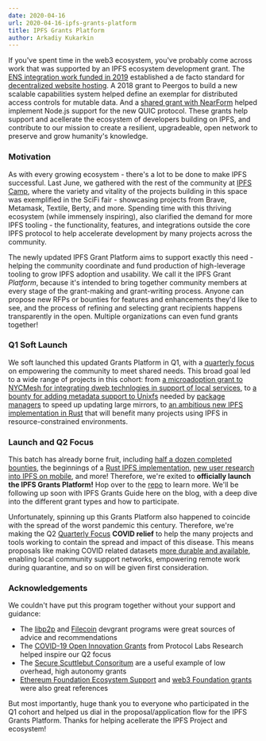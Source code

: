 ```yaml
---
date: 2020-04-16
url: 2020-04-16-ipfs-grants-platform
title: IPFS Grants Platform
author: Arkadiy Kukarkin
---
```


If you've spent time in the web3 ecosystem, you've probably come across work that was supported by an IPFS ecosystem development grant. The [ENS integration work funded in 2019](https://medium.com/the-ethereum-name-service/ethdns-9d56298fa38a) established a de facto standard for [decentralized website hosting](https://app.ens.domains/name/ethereum.eth). A 2018 grant to Peergos to build a new scalable capabilities system helped define an exemplar for distributed access controls for mutable data. And a [shared grant with NearForm](https://www.nearform.com/blog/a-quic-update-for-node-js/) helped implement Node.js support for the new QUIC protocol. These grants help support and acellerate the ecosystem of developers building on IPFS, and contribute to our mission to create a resilient, upgradeable, open network to preserve and grow humanity's knowledge.

### Motivation

As with every growing ecosystem - there's a lot to be done to make IPFS successful. Last June, we gathered with the rest of the community at [IPFS Camp](https://blog.ipfs.io/2019-07-08-ipfs-camp-recap/), where the variety and vitality of the projects building in this space was exemplified in the SciFi fair - showcasing projects from Brave, Metamask, Textile, Berty, and more. Spending time with this thriving ecosystem (while immensely inspiring), also clarified the demand for more IPFS tooling - the functionality, features, and integrations outside the core IPFS protocol to help accelerate development by many projects across the community. 

The newly updated IPFS Grant Platform aims to support exactly this need - helping the community coordinate and fund production of high-leverage tooling to grow IPFS adoption and usability. We call it the IPFS Grant *Platform*, because it's intended to bring together community members at every stage of the grant-making and grant-writing process. Anyone can propose new RFPs or bounties for features and enhancements they'd like to see, and the process of refining and selecting grant recipients happens transparently in the open. Multiple organizations can even fund grants together!

### Q1 Soft Launch

We soft launched this updated Grants Platform in Q1, with a [quarterly focus](https://github.com/ipfs/devgrants/blob/master/FOCUS.md#q1-2020-hello-world) on empowering the community to meet shared needs. This broad goal led to a wide range of projects in this cohort: from [a microadoption grant to NYCMesh for integrating dweb technlogies in support of local services](https://github.com/ipfs/devgrants/issues/11), to [a bounty for adding metadata support to Unixfs](https://github.com/ipfs/go-ipfs/issues/6920) needed by [package managers](https://github.com/ipfs/package-managers) to speed up updating large mirrors, to [an ambitious new IPFS implementation in Rust](https://github.com/ipfs/devgrants/tree/master/open-grants/ipfs-rust) that will benefit many projects using IPFS in resource-constrained environments.

### Launch and Q2 Focus

This batch has already borne fruit, including [half a dozen completed bounties](https://github.com/ipfs/devgrants/projects/1), the beginnings of a [Rust IPFS implementation](https://github.com/ipfs-rust/rust-ipfs), [new user research into IPFS on mobile](https://blog.ipfs.io/2020-04-10-ipfs-mobile-design-research/), and more! Therefore, we're exited to **officially launch the IPFS Grants Platform!** Hop over to the [repo](https://github.com/ipfs/devgrants) to learn more. We'll be following up soon with IPFS Grants Guide here on the blog, with a deep dive into the different grant types and how to participate.

Unfortunately, spinning up this Grants Platform also happened to coincide with the spread of the worst pandemic this century. Therefore, we're making the Q2 [Quarterly Focus](https://github.com/ipfs/devgrants/blob/master/FOCUS.md) **COVID relief** to help the many projects and tools working to contain the spread and impact of this disease. This means proposals like making COVID related datasets [more durable and available](https://github.com/ipfs/ipfs-cluster/issues/1021), enabling local community support networks, empowering remote work during quarantine, and so on will be given first consideration.


### Acknowledgements

We couldn't have put this program together without your support and guidance: 

- The [libp2p](https://github.com/libp2p/devgrants) and [Filecoin](https://filecoin.io/grants/) devgrant programs were great sources of advice and recommendations
- The [COVID-19 Open Innovation Grants](https://protocollabs.smapply.io/prog/covid-19_open_innovation_grants/) from Protocol Labs Research helped inspire our Q2 focus
- The [Secure Scuttlebut Consoritum](https://github.com/ssbc/grants-process) are a useful example of low overhead, high autonomy grants
- [Ethereum Foundation Ecosystem Support](https://ecosystem.support/) and [web3 Foundation grants](https://web3.foundation/grants/) were also great references

But most importantly, huge thank you to everyone who participated in the Q1 cohort and helped us dial in the proposal/application flow for the IPFS Grants Platform. Thanks for helping acellerate the IPFS Project and ecosystem!
